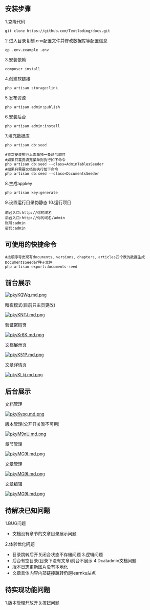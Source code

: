 ## 安装步骤
1.克隆代码
```shell
git clone https://github.com/Textloding/docs.git
```
2.进入目录复制.env配置文件并修改数据库等配置信息
```shell
cp .env.example .env
```
3.安装依赖
```shell
composer install
```
4.创建软链接
```shell
php artisan storage:link
```
5.发布资源
```shell
php artisan admin:publish
```
6.安装后台
```shell
php artisan admin:install
```
7.填充数据库
```shell
php artisan db:seed

#首次安装执行上面单独一条命令即可
#如果只需要填充菜单则执行如下命令
php artisan db:seed --class=AdminTablesSeeder
#如果只需要文档则执行如下命令
php artisan db:seed --class=DocumentsSeeder
```
8.生成appkey
```shell
php artisan key:generate
```
9.设置运行目录伪静态
10.运行项目
```
前台入口:http://你的域名
后台入口:http://你的域名/admin 
账号:admin
密码:admin
```

## 可使用的快捷命令
```shell
#按顺序导出现有documents、versions、chapters、articles四个表的数据生成DocumentsSeeder种子文件
php artisan export:documents-seed
```

## 前台展示

[![pkyKQWq.md.png](https://s21.ax1x.com/2024/06/26/pkyKQWq.md.png)](https://imgse.com/i/pkyKQWq)

暗夜模式(目前只主页更改)

[![pkyKNTJ.md.png](https://s21.ax1x.com/2024/06/26/pkyKNTJ.md.png)](https://imgse.com/i/pkyKNTJ)

验证密码页

[![pkyKr6K.md.png](https://s21.ax1x.com/2024/06/26/pkyKr6K.md.png)](https://imgse.com/i/pkyKr6K)

文档展示页

[![pkyK51P.md.png](https://s21.ax1x.com/2024/06/26/pkyK51P.md.png)](https://imgse.com/i/pkyK51P)

文章详情页

[![pkyKLkj.md.png](https://s21.ax1x.com/2024/06/26/pkyKLkj.md.png)](https://imgse.com/i/pkyKLkj)


## 后台展示

文档管理

[![pkyKvpq.md.png](https://s21.ax1x.com/2024/06/26/pkyKvpq.md.png)](https://imgse.com/i/pkyKvpq)

版本管理(公开开关暂不可用)

[![pkyM9nU.md.png](https://s21.ax1x.com/2024/06/26/pkyM9nU.md.png)](https://imgse.com/i/pkyM9nU)

章节管理

[![pkyMG9I.md.png](https://s21.ax1x.com/2024/06/26/pkyMG9I.md.png)](https://imgse.com/i/pkyMG9I)

文章管理

[![pkyMG9I.md.png](http://laravel.oneself.icu/1719393031852.png)](http://laravel.oneself.icu/1719393031852.png)

文章编辑

[![pkyMG9I.md.png](http://laravel.oneself.icu/1719393603061.png)](http://laravel.oneself.icu/1719393603061.png)


## 待解决已知问题
1.BUG问题
- 文档没有章节的文章目录展示问题

2.体验优化问题
- 目录跳转后开关闭合状态不存储问题
3.逻辑问题
 - 后台有空目录(目录下没有文章)前台不展示
4.Dcatadmin文档问题
 - 版本日志更新图片没有本地化
 - 文章具体内容内部链接跳转仍是learnku站点

## 待实现功能问题
1.版本管理开放开关按钮问题
